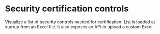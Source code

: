 # Security certification controls

Visualize a list of security controls needed for certification. List is loaded at startup from an Excel file. It also exposes an API to upload a custom Excel.